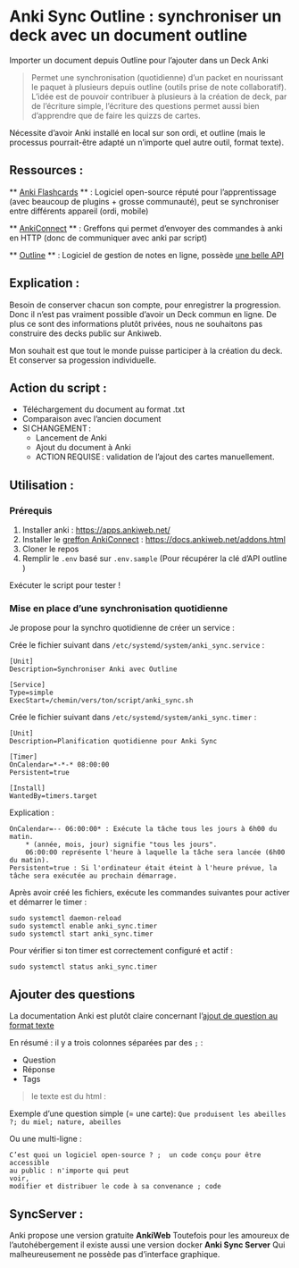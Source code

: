 # Anki Sync Outline : synchroniser un deck avec un document outline

Importer un document depuis Outline pour l’ajouter dans un Deck Anki

> Permet une synchronisation (quotidienne) d’un packet en nourissant le paquet à plusieurs depuis outline (outils prise de note collaboratif).
> L’idée est de pouvoir contribuer à plusieurs à la création de deck, par de l’écriture simple, l’écriture des questions permet aussi bien d’apprendre que de faire les quizzs de cartes.

Nécessite d’avoir Anki installé en local sur son ordi, et outline (mais le processus pourrait-être adapté un n’importe quel autre outil, format texte).

## Ressources :

** [Anki Flashcards](https://apps.ankiweb.net/) ** : Logiciel open-source réputé pour l’apprentissage (avec beaucoup de plugins + grosse communauté), peut se synchroniser entre différents appareil (ordi, mobile)

** [AnkiConnect](https://ankiweb.net/shared/info/2055492159) ** : Greffons qui permet d’envoyer des commandes à anki en HTTP (donc de communiquer avec anki par script)

** [Outline](https://www.getoutline.com/) ** : Logiciel de gestion de notes en ligne, possède [une belle API](https://www.getoutline.com/developers)


## Explication :

Besoin de conserver chacun son compte, pour enregistrer la progression.
Donc il n’est pas vraiment possible d’avoir un Deck commun en ligne.
De plus ce sont des informations plutôt privées, nous ne souhaitons pas
construire des decks public sur Ankiweb.

Mon souhait est que tout le monde puisse participer à la création du deck. Et conserver sa progession individuelle.

## Action du script :

- Téléchargement du document au format .txt
- Comparaison avec l’ancien document
- SI CHANGEMENT :
    - Lancement de Anki
    - Ajout du document à Anki
    - ACTION REQUISE : validation de l’ajout des cartes manuellement.

## Utilisation :

### Prérequis

1. Installer anki : https://apps.ankiweb.net/
2. Installer le [greffon AnkiConnect](https://ankiweb.net/shared/info/2055492159) : https://docs.ankiweb.net/addons.html
3. Cloner le repos
4. Remplir le `.env` basé sur `.env.sample` (Pour récupérer la clé d’API outline )

Exécuter le script pour tester !

### Mise en place d’une synchronisation quotidienne

Je propose pour la synchro quotidienne de créer un service :

Crée le fichier suivant dans `/etc/systemd/system/anki_sync.service` :
```
[Unit]
Description=Synchroniser Anki avec Outline

[Service]
Type=simple
ExecStart=/chemin/vers/ton/script/anki_sync.sh
```
Crée le fichier suivant dans `/etc/systemd/system/anki_sync.timer` :
```
[Unit]
Description=Planification quotidienne pour Anki Sync

[Timer]
OnCalendar=*-*-* 08:00:00
Persistent=true

[Install]
WantedBy=timers.target
```
Explication :

    OnCalendar=-- 06:00:00* : Exécute la tâche tous les jours à 6h00 du matin.
        * (année, mois, jour) signifie "tous les jours".
        06:00:00 représente l'heure à laquelle la tâche sera lancée (6h00 du matin).
    Persistent=true : Si l'ordinateur était éteint à l'heure prévue, la tâche sera exécutée au prochain démarrage.

Après avoir créé les fichiers, exécute les commandes suivantes pour activer et démarrer le timer :
```
sudo systemctl daemon-reload
sudo systemctl enable anki_sync.timer
sudo systemctl start anki_sync.timer
```

Pour vérifier si ton timer est correctement configuré et actif :

`sudo systemctl status anki_sync.timer`

## Ajouter des questions

La documentation Anki est plutôt claire concernant l’[ajout de question au format texte](https://docs.ankiweb.net/importing/text-files.html)

En résumé : il y a trois colonnes séparées par des `;` :
- Question
- Réponse
- Tags

> le texte est du html :

Exemple d’une question simple  (= une carte): `Que produisent les abeilles ?; du miel; nature, abeilles`

Ou une multi-ligne :
```
C’est quoi un logiciel open-source ? ;  un code conçu pour être accessible
au public : n'importe qui peut
voir,
modifier et distribuer le code à sa convenance ; code
```


## SyncServer :

Anki propose une version gratuite **AnkiWeb**
Toutefois pour les amoureux de l’autohébergement il existe aussi une version docker **Anki Sync Server**
Qui malheureusement ne possède pas d’interface graphique.